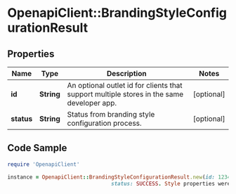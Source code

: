 # OpenapiClient::BrandingStyleConfigurationResult

## Properties

Name | Type | Description | Notes
------------ | ------------- | ------------- | -------------
**id** | **String** | An optional outlet id for clients that support multiple stores in the same developer app. | [optional] 
**status** | **String** | Status from branding style configuration process. | [optional] 

## Code Sample

```ruby
require 'OpenapiClient'

instance = OpenapiClient::BrandingStyleConfigurationResult.new(id: 12345500000,
                                 status: SUCCESS. Style properties were changed successfully.)
```



